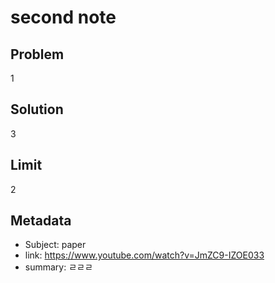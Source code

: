 # second note

## Problem

1

## Solution

3

## Limit

2


## Metadata

- Subject: paper
- link: https://www.youtube.com/watch?v=JmZC9-IZOE033
- summary: ㄹㄹㄹ
